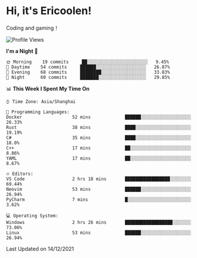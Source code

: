 # Hi, it's Ericoolen!
Coding and gaming！

<!--START_SECTION:waka-->
![Profile Views](http://img.shields.io/badge/Profile%20Views-2-blue)

**I'm a Night 🦉** 

```text
🌞 Morning    19 commits     ██░░░░░░░░░░░░░░░░░░░░░░░   9.45% 
🌆 Daytime    54 commits     ██████░░░░░░░░░░░░░░░░░░░   26.87% 
🌃 Evening    68 commits     ████████░░░░░░░░░░░░░░░░░   33.83% 
🌙 Night      60 commits     ███████░░░░░░░░░░░░░░░░░░   29.85%

```


📊 **This Week I Spent My Time On** 

```text
⌚︎ Time Zone: Asia/Shanghai

💬 Programming Languages: 
Docker                   52 mins             ██████░░░░░░░░░░░░░░░░░░░   26.33% 
Rust                     38 mins             ████░░░░░░░░░░░░░░░░░░░░░   19.19% 
C#                       35 mins             ████░░░░░░░░░░░░░░░░░░░░░   18.0% 
C++                      17 mins             ██░░░░░░░░░░░░░░░░░░░░░░░   8.86% 
YAML                     17 mins             ██░░░░░░░░░░░░░░░░░░░░░░░   8.67%

🔥 Editors: 
VS Code                  2 hrs 18 mins       █████████████████░░░░░░░░   69.44% 
Neovim                   53 mins             ██████░░░░░░░░░░░░░░░░░░░   26.94% 
PyCharm                  7 mins              █░░░░░░░░░░░░░░░░░░░░░░░░   3.62%

💻 Operating System: 
Windows                  2 hrs 26 mins       ██████████████████░░░░░░░   73.06% 
Linux                    53 mins             ██████░░░░░░░░░░░░░░░░░░░   26.94%

```


 Last Updated on 14/12/2021
<!--END_SECTION:waka-->

